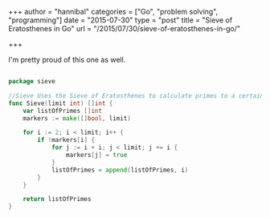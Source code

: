 +++
author = "hannibal"
categories = ["Go", "problem solving", "programming"]
date = "2015-07-30"
type = "post"
title = "Sieve of Eratosthenes in Go"
url = "/2015/07/30/sieve-of-eratosthenes-in-go/"

+++

I'm pretty proud of this one as well.

~~~go

package sieve

//Sieve Uses the Sieve of Eratosthenes to calculate primes to a certain limit
func Sieve(limit int) []int {
	var listOfPrimes []int
	markers := make([]bool, limit)

	for i := 2; i < limit; i++ {
		if !markers[i] {
			for j := i + i; j < limit; j += i {
				markers[j] = true
			}
			listOfPrimes = append(listOfPrimes, i)
		}
	}

	return listOfPrimes
}
~~~